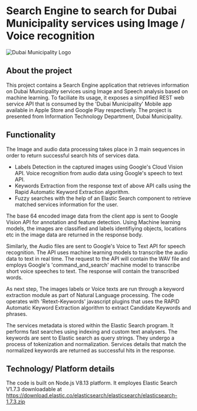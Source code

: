# Search Engine to search for Dubai Municipality services using Image / Voice recognition

 
![Dubai Municipality Logo](https://github.com/dubaimunicipalityitd/ImageRecognitionAI/blob/main/dmLogo.png)


## About the project

This project contains a Search Engine application that retrieves information on Dubai Municipality services using Image and Speech analysis based on machine learning.  To faciliate its usage, it exposes a simplified REST web service API that is consumed by the 'Dubai Municipality' Mobile app available in Apple Store and Google Play respectively. The project is presented from Information Technology Department, Dubai Municipality.


## Functionality

The Image and audio data processing takes place in 3 main sequences in order to return successful search hits of services data.

- Labels Detection in the captured images using Google's Cloud Vision API. Voice recognition from audio data using Google's speech to text API. 
- Keywords Extraction from the response text of above API calls using the Rapid Automatic Keyword Extraction algorithm.
- Fuzzy searches with the help of an Elastic Search component to retrieve matched services information for the user.


The base 64 encoded image data from the client app is sent to Google Vision API for annotation and feature detection. Using Machine learning models, the images are classified and labels identifiying objects, locations etc in the image data are returned in the response body.

Similarly, the Audio files are sent to Google's Voice to Text API for speech recognition. The API uses machine learning models to transcribe the audio data to text in real time. The request to the API will contain the WAV file and employs Google's 'command_and_search' machine model to transcribe short voice speeches to text. The response will contain the transcribed words.

As next step, The images labels or Voice texts are run through a keyword extraction module as part of Natural Language processing. The code operates with 'Retext-Keywords' javascript plugins that uses the RAPID Automatic Keyword Extraction algorithm to extract Candidate Keywords and phrases.

The services metadata is stored within the Elastic Search program. It performs fast searches using indexing and custom text analysers. The keywords are sent to Elastic search as query strings. They undergo a process of tokenization and normalization. Services details that match the normalized keywords are returned as successful hits in the response.


## Technology/ Platform details

The code is built on Node.js V8.13 platform. It employes Elastic Search V1.7.3 downloadable at https://download.elastic.co/elasticsearch/elasticsearch/elasticsearch-1.7.3.zip
